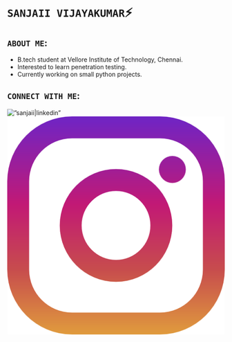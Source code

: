 # `SANJAII VIJAYAKUMAR`⚡️
## `ABOUT ME`:
- B.tech student at Vellore Institute of Technology, Chennai.
- Interested to learn penetration testing.
- Currently working on small python projects.

## `CONNECT WITH ME`:
<a href="https://www.linkedin.com/in/sanjaii-vijayakumar-0408/"><img align="left" src="https://raw.githubusercontent.com/sanjaiiv04/sanjaiiv04/main/images/lin kedin.svg" alt=”sanjaii|linkedin” width=”21px”/></a>
<a href="https://www.instagram.com/sanjaii04vijay/"><img align="left" src="https://raw.githubusercontent.com/sanjaiiv04/sanjaiiv04/main/images/instagram.png" alt=”sanjaii|instagram” width=”1px”/></a>




